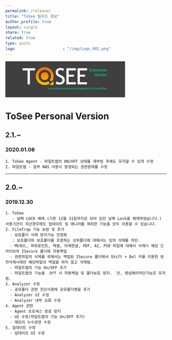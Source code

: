 ```yaml
---
permalink: /release/
title: "ToSee 릴리즈 정보"
author_profile: true
layout: single
share: true
related: true
type: posts
logo                     : "/img/Logo_002.png"
---
```

![ToSee Logo](/img/LogoBar_Enterprise.png)

# ToSee Personal Version

## 2.1.~
### 2020.01.08  
    1. ToSee Agent - 파일트랩의 ON/OFF 상태를 재부팅 후에도 유지할 수 있게 수정 
    2. 파일트랩 - 일부 NAS 사용시 발생되는 권한문제를 수정    

****

## 2.0.~
### 2019.12.30
    1. ToSee 
       - 날짜 LOCK 해제.(기존 12월 31일까지로 되어 있던 날짜 Lock을 해제하였습니다.) 사용기간이 지난경우에도 업데이트 및 매니저를 제외한 기능을 모두 이용할 수 있습니다.
    2. FileTrap 기능 보완 및 추가
      - 보호폴더 삭제 방지기능 안정화
       : 보호폴더와 보호폴더를 포함하는 상위폴더에 대해서는 임의 삭제를 차단.
      - MS워드, 파워포인트, 엑셀, 아래한글, PDF, AI, PSD 파일에 대해서 삭제시 해당 드라이브의 ISecure 폴더에 자동백업
      - 관련파일의 삭제를 위해서는 백업된 ISecure 폴더에서 Shift + Del 키를 이용한 완전삭제시에만 해당파일의 백업을 하지 않고 삭제됨.
      - 파일트랩의 기능 On/OFF 추가
      - 파일트랩의 기능을  Off 시 자동백업 및 폴더보호 정지.  단, 랜섬웨어차단기능은 유지됨.
    3. Analyzer 수정
      - 공유폴더 관련 진단사항에 공유폴더명을 추가
      - Analyzer UI 수정
      - Analyzer 내부 오류 수정
    4. Agent 관련
      - Agent 프로세스 종료 방지
      - UI 수정(파일트랩의 기능 On/OFF 추가)
      - 메모리 누수관련 수정
    5. 업데이트 수정
      - 업데이트 UI 수정  
